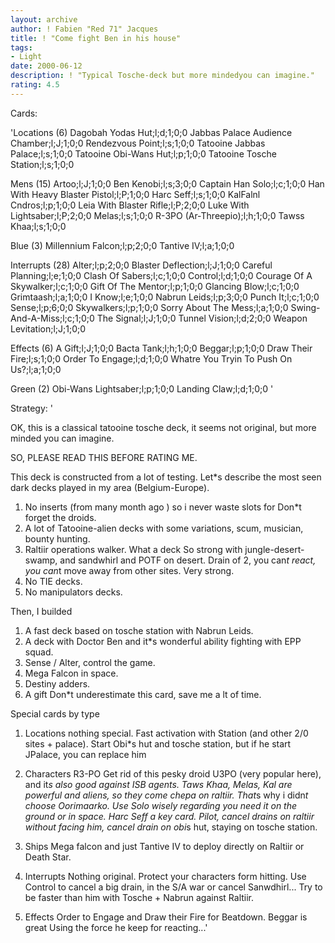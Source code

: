 ```yaml
---
layout: archive
author: ! Fabien "Red 71" Jacques
title: ! "Come fight Ben in his house"
tags:
- Light
date: 2000-06-12
description: ! "Typical Tosche-deck but more mindedyou can imagine."
rating: 4.5
---
```

Cards: 

'Locations (6)
Dagobah Yodas Hut;l;d;1;0;0
Jabbas Palace Audience Chamber;l;J;1;0;0
Rendezvous Point;l;s;1;0;0
Tatooine Jabbas Palace;l;s;1;0;0
Tatooine Obi-Wans Hut;l;p;1;0;0
Tatooine Tosche Station;l;s;1;0;0

Mens (15)
Artoo;l;J;1;0;0
Ben Kenobi;l;s;3;0;0
Captain Han Solo;l;c;1;0;0
Han With Heavy Blaster Pistol;l;P;1;0;0
Harc Seff;l;s;1;0;0
KalFalnl Cndros;l;p;1;0;0
Leia With Blaster Rifle;l;P;2;0;0
Luke With Lightsaber;l;P;2;0;0
Melas;l;s;1;0;0
R-3PO (Ar-Threepio);l;h;1;0;0
Tawss Khaa;l;s;1;0;0

Blue (3)
Millennium Falcon;l;p;2;0;0
Tantive IV;l;a;1;0;0

Interrupts (28)
Alter;l;p;2;0;0
Blaster Deflection;l;J;1;0;0
Careful Planning;l;e;1;0;0
Clash Of Sabers;l;c;1;0;0
Control;l;d;1;0;0
Courage Of A Skywalker;l;c;1;0;0
Gift Of The Mentor;l;p;1;0;0
Glancing Blow;l;c;1;0;0
Grimtaash;l;a;1;0;0
I Know;l;e;1;0;0
Nabrun Leids;l;p;3;0;0
Punch It;l;c;1;0;0
Sense;l;p;6;0;0
Skywalkers;l;p;1;0;0
Sorry About The Mess;l;a;1;0;0
Swing-And-A-Miss;l;c;1;0;0
The Signal;l;J;1;0;0
Tunnel Vision;l;d;2;0;0
Weapon Levitation;l;J;1;0;0

Effects (6)
A Gift;l;J;1;0;0
Bacta Tank;l;h;1;0;0
Beggar;l;p;1;0;0
Draw Their Fire;l;s;1;0;0
Order To Engage;l;d;1;0;0
Whatre You Tryin To Push On Us?;l;a;1;0;0

Green (2)
Obi-Wans Lightsaber;l;p;1;0;0
Landing Claw;l;d;1;0;0
'

Strategy: '

OK, this is a classical tatooine tosche deck, it seems not original, but more minded you can imagine.

SO, PLEASE READ THIS BEFORE RATING ME.

This deck is constructed from a lot of testing.
Let*s describe the most seen dark decks played in my area (Belgium-Europe).

1) No inserts (from many month ago ) so i never waste slots for Don*t forget the droids.
2) A lot of Tatooine-alien decks with some variations, scum, musician, bounty hunting.
3) Raltiir operations walker. What a deck  So strong with jungle-desert-swamp, and sandwhirl and POTF on desert.
Drain of 2, you can*t react, you can*t move away from other sites. Very strong.
4) No TIE decks.
5) No manipulators decks.

Then, I builded

1) A fast deck based on tosche station with Nabrun Leids.
2) A deck with Doctor Ben and it*s wonderful ability fighting with EPP squad.
3) Sense / Alter, control the game.
4) Mega Falcon in space.
5) Destiny adders.
6) A gift  Don*t underestimate this card, save me a lt of time.

Special cards by type

1) Locations  nothing special. Fast activation with Station (and other 2/0 sites + palace).
Start Obi*s hut and tosche station, but if he start JPalace, you can replace him 

2) Characters
R3-PO Get rid of this pesky droid U3PO (very popular here), and it*s also good against ISB agents.
Taws Khaa, Melas, Kal are powerful and aliens, so they come chepa on raltiir. That*s why i didn*t choose Oorimaarko.
Use Solo wisely regarding you need it on the ground or in space.
Harc Seff a key card. Pilot, cancel drains on raltiir without facing him, cancel drain on obi*s hut, staying on tosche station.

3) Ships
Mega falcon and just Tantive IV to deploy directly on Raltiir or Death Star.

4) Interrupts
Nothing original. Protect your characters form hitting. Use Control to cancel a big drain, in the S/A war or cancel Sanwdhirl...
Try to be faster than him with Tosche + Nabrun against Raltiir.

5) Effects
Order to Engage and Draw their Fire for Beatdown.
Beggar is great  Using the force he keep for reacting...'
